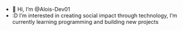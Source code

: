 - 👋 Hi, I’m @Alois-Dev01
- :D I’m interested in creating social impact through technology, I’m currently learning programming and building new projects


<!---
Alois-Dev01/Alois-Dev01 is a ✨ special ✨ repository because its `README.md` (this file) appears on your GitHub profile.
You can click the Preview link to take a look at your changes.
--->
